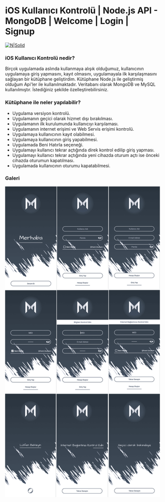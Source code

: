 # iOS Kullanıcı Kontrolü | Node.js API - MongoDB | Welcome | Login | Signup

[![N|Solid](https://nodejs.org/static/images/logos/nodejs-new-pantone-black.png)](https://nodejs.org/static/images/logos/nodejs-new-pantone-black.png)


### iOS Kullanıcı Kontrolü nedir?
  
  Birçok uygulamada aslında kullanmaya alışık olduğumuz, kullanıcının uygulamaya giriş yapmasını, kayıt olmasını, uygulamayala ilk karşılaşmasını sağlayan bir kütüphane geliştirdim. Kütüphane Node.js ile geliştirmiş olduğum Api'ler ile kullanılmaktadır. Veritabanı olarak MongoDB ve MySQL kullanılmıştır. İstediğiniz şekilde özelleştirebilirsiniz.

### Kütüphane ile neler yapılabilir?

  - Uygulama versiyon kontrolü.
  - Uygulamanın geçici olarak hizmet dışı bırakılması. 
  - Uygulamanın ilk kurulumunda kullanıcıyı karşılaması.
  - Uygulamanın internet erişimi ve Web Servis erişimi kontrolü.
  - Uygulamaya kullanıcının kayıt olabilmesi.
  - Uygulamaya kullanıcının giriş yapabilmesi.
  - Uygulamada Beni Hatırla seçeneği.
  - Uygulamayı kullanıcı tekrar açtığında direk kontrol edilip giriş yapması.
  - Uygulamayı kullanıcı tekrar açtığında yeni cihazda oturum açtı ise önceki cihazda oturumun kapatılması.
  - Uygulamada kullanıcının oturumu kapatabilmesi.
  

### Galeri

[![N|Solid](images/galery.png)](images/galery.png)
